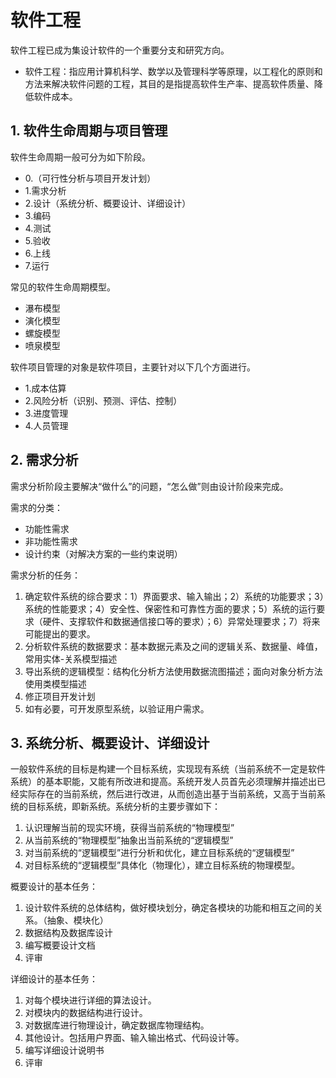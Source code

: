 # 软件工程 #

软件工程已成为集设计软件的一个重要分支和研究方向。

* 软件工程：指应用计算机科学、数学以及管理科学等原理，以工程化的原则和方法来解决软件问题的工程，其目的是指提高软件生产率、提高软件质量、降低软件成本。

## 1. 软件生命周期与项目管理 ##

软件生命周期一般可分为如下阶段。

* 0.（可行性分析与项目开发计划）
* 1.需求分析
* 2.设计（系统分析、概要设计、详细设计）
* 3.编码
* 4.测试
* 5.验收
* 6.上线
* 7.运行

常见的软件生命周期模型。

* 瀑布模型
* 演化模型
* 螺旋模型
* 喷泉模型

软件项目管理的对象是软件项目，主要针对以下几个方面进行。

* 1.成本估算
* 2.风险分析（识别、预测、评估、控制）
* 3.进度管理
* 4.人员管理

## 2. 需求分析 ##

需求分析阶段主要解决“做什么”的问题，“怎么做”则由设计阶段来完成。

需求的分类：

* 功能性需求
* 非功能性需求
* 设计约束（对解决方案的一些约束说明）

需求分析的任务：

1. 确定软件系统的综合要求：1）界面要求、输入输出；2）系统的功能要求；3）系统的性能要求；4）安全性、保密性和可靠性方面的要求；5）系统的运行要求（硬件、支撑软件和数据通信接口等的要求）；6）异常处理要求；7）将来可能提出的要求。
2. 分析软件系统的数据要求：基本数据元素及之间的逻辑关系、数据量、峰值，常用实体-关系模型描述
3. 导出系统的逻辑模型：结构化分析方法使用数据流图描述；面向对象分析方法使用类模型描述
4. 修正项目开发计划
5. 如有必要，可开发原型系统，以验证用户需求。

## 3. 系统分析、概要设计、详细设计 ##

一般软件系统的目标是构建一个目标系统，实现现有系统（当前系统不一定是软件系统）的基本职能，又能有所改进和提高。系统开发人员首先必须理解并描述出已经实际存在的当前系统，然后进行改进，从而创造出基于当前系统，又高于当前系统的目标系统，即新系统。系统分析的主要步骤如下：

1. 认识理解当前的现实环境，获得当前系统的“物理模型”
2. 从当前系统的“物理模型”抽象出当前系统的“逻辑模型”
3. 对当前系统的“逻辑模型”进行分析和优化，建立目标系统的“逻辑模型”
4. 对目标系统的“逻辑模型”具体化（物理化），建立目标系统的物理模型。

概要设计的基本任务：

1. 设计软件系统的总体结构，做好模块划分，确定各模块的功能和相互之间的关系。（抽象、模块化）
2. 数据结构及数据库设计
3. 编写概要设计文档
4. 评审

详细设计的基本任务：

1. 对每个模块进行详细的算法设计。
2. 对模块内的数据结构进行设计。
3. 对数据库进行物理设计，确定数据库物理结构。
4. 其他设计。包括用户界面、输入输出格式、代码设计等。
5. 编写详细设计说明书
6. 评审


